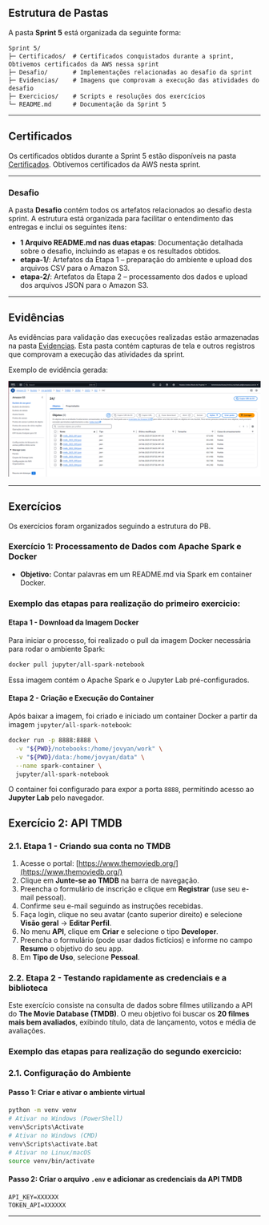 ## Estrutura de Pastas
A pasta **Sprint 5** está organizada da seguinte forma:

```
Sprint 5/
├─ Certificados/  # Certificados conquistados durante a sprint, Obtivemos certificados da AWS nessa sprint
├─ Desafio/       # Implementações relacionadas ao desafio da sprint
├─ Evidencias/    # Imagens que comprovam a execução das atividades do desafio
├─ Exercicios/    # Scripts e resoluções dos exercícios
└─ README.md      # Documentação da Sprint 5
```

---

## Certificados

Os certificados obtidos durante a Sprint 5 estão disponíveis na pasta [Certificados](Certificados/). Obtivemos certificados da AWS nesta sprint.

---
### Desafio

A pasta **Desafio** contém todos os artefatos relacionados ao desafio desta sprint. A estrutura está organizada para facilitar o entendimento das entregas e inclui os seguintes itens:

- **1 Arquivo README.md nas duas etapas**: Documentação detalhada sobre o desafio, incluindo as etapas e os resultados obtidos.
- **etapa-1/**: Artefatos da Etapa 1 – preparação do ambiente e upload dos arquivos CSV para o Amazon S3.
- **etapa-2/**: Artefatos da Etapa 2 – processamento dos dados e upload dos arquivos JSON para o Amazon S3.

---

## Evidências

As evidências para validação das execuções realizadas estão armazenadas na pasta [Evidencias](Evidencias/). Esta pasta contém capturas de tela e outros registros que comprovam a execução das atividades da sprint.

Exemplo de evidência gerada:

![json](./Evidencias/json_s3.png)

---

## Exercícios

Os exercícios foram organizados seguindo a estrutura do PB.

### Exercício 1: Processamento de Dados com Apache Spark e Docker

- **Objetivo:** Contar palavras em um README.md via Spark em container Docker.

### Exemplo das etapas para realização do primeiro exercicio:

#### **Etapa 1 - Download da Imagem Docker**
Para iniciar o processo, foi realizado o pull da imagem Docker necessária para rodar o ambiente Spark:

```sh
docker pull jupyter/all-spark-notebook
```

Essa imagem contém o Apache Spark e o Jupyter Lab pré-configurados.

#### **Etapa 2 - Criação e Execução do Container**
Após baixar a imagem, foi criado e iniciado um container Docker a partir da imagem `jupyter/all-spark-notebook`:

```sh
docker run -p 8888:8888 \
  -v "${PWD}/notebooks:/home/jovyan/work" \
  -v "${PWD}/data:/home/jovyan/data" \
  --name spark-container \
  jupyter/all-spark-notebook
```

O container foi configurado para expor a porta `8888`, permitindo acesso ao **Jupyter Lab** pelo navegador.

## Exercício 2: API TMDB

### 2.1. Etapa 1 - Criando sua conta no TMDB

1. Acesse o portal: [https://www.themoviedb.org/](https://www.themoviedb.org/)  
2. Clique em **Junte-se ao TMDB** na barra de navegação.  
3. Preencha o formulário de inscrição e clique em **Registrar** (use seu e-mail pessoal).  
4. Confirme seu e-mail seguindo as instruções recebidas.  
5. Faça login, clique no seu avatar (canto superior direito) e selecione **Visão geral** → **Editar Perfil**.  
6. No menu **API**, clique em **Criar** e selecione o tipo **Developer**.  
7. Preencha o formulário (pode usar dados fictícios) e informe no campo **Resumo** o objetivo do seu app.  
8. Em **Tipo de Uso**, selecione **Pessoal**.  

### 2.2. Etapa 2 - Testando rapidamente as credenciais e a biblioteca

Este exercício consiste na consulta de dados sobre filmes utilizando a API do **The Movie Database (TMDB)**. O meu objetivo foi buscar os **20 filmes mais bem avaliados**, exibindo título, data de lançamento, votos e média de avaliações.

### Exemplo das etapas para realização do segundo exercicio:

### **2.1. Configuração do Ambiente**

#### **Passo 1: Criar e ativar o ambiente virtual**
```sh
python -m venv venv
# Ativar no Windows (PowerShell)
venv\Scripts\Activate
# Ativar no Windows (CMD)
venv\Scripts\activate.bat
# Ativar no Linux/macOS
source venv/bin/activate
```

#### **Passo 2: Criar o arquivo `.env` e adicionar as credenciais da API TMDB**
```
API_KEY=XXXXXX
TOKEN_API=XXXXXX
```
---


